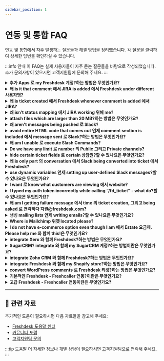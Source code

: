 ```yaml
---
sidebar_position: 1
---
```


# 연동 및 통합 FAQ

연동 및 통합에서 자주 발생하는 질문들과 해결 방법을 정리했습니다. 각 질문을 클릭하여 상세한 답변을 확인하실 수 있습니다.

:::info 안내
이 FAQ는 실제 사용자들이 자주 묻는 질문들을 바탕으로 작성되었습니다. 추가 문의사항이 있으시면 고객지원팀에 문의해 주세요.
:::

<details>
<summary><strong>추가 Apps 로 my Freshdesk 계정?하는 방법은 무엇인가요?</strong></summary>

You can 추가 apps 로 your Freshdesk 계정 에서 Freshdesk Apps Gallery. Based 에 app's complexity 그리고 availability 의 its features, it is either free 또는 comes 와 함께 charge. 로 install app, - Go 로 **관리자**>**지원 Operations**>**Apps** >**Marketplace** - Search 위해 app you wish 로 추가 그리고 클릭 **Install.** - Under **설정,**configure your **Freshdesk** **Domain URL**그리고 **API Key.** **![이미지](https://s3.amazonaws.com/cdn.freshdesk.com/데이터/헬프데스크/attachments/production/50007628783/original/pMz9X4pdeCCFrZ4wyYlta7V3-IvIf9FvVQ.png?1676533180)** Your Freshdesk URL will be 에서 format .freshdesk.com](//yourcompanyname.freshdesk.com). You can fetch URL 에서 your address bar. ![이미지](https://s3.amazonaws.com/cdn.freshdesk.com/데이터/헬프데스크/attachments/production/50007628830/original/CcsUKVd840Usk8roJ8IU6ULrLWSrl5myjQ.png?1676533556) 로 fetch your API Key, Go 로 **Profile icon**>**Profile 설정** >**Your API Key** **![이미지](https://s3.amazonaws.com/cdn.freshdesk.com/데이터/헬프데스크/attachments/production/50007629119/original/6bq626_T7G56iz8v-gHm89_whV5YUSki2g.png?1676535429)**

</details>

<details>
<summary><strong>왜 is it that comment 에서 JIRA is added 에서 Freshdesk under different 사용자명?</strong></summary>

언제 user posts comment 에서 JIRA, equivalent 계정 is created 에서 Freshdesk 와 함께 one's JIRA 이메일 그리고 참고 is added 로 Freshdesk ticket. 만약 이메일 address 의 user is **hidden** 에서 JIRA 설정, JIRA 연동 에서 your 헬프데스크 will not be able 로 fetch it, 그리고 so generic one will be used.

</details>

<details>
<summary><strong>왜 is ticket created 에서 Freshdesk whenever comment is added 에서 JIRA?</strong></summary>

This usually happens 언제 you configure notifications 에서 JIRA 그리고 it is linked 로 one 의 지원 addresses configured 에서 Freshdesk. You can just 제거 지원 이메일 address 에서 **notification 설정**within JIRA 로 prevent this.

</details>

<details>
<summary><strong>왜 isn't status mapping 에서 JIRA working 위해 me?</strong></summary>

로 understand 왜 status mapping 에서 JIRA is not working, 1. 이동 로 **관리자 -> 지원 Operations -> Apps -> JIRA Plus app 설정 -> 일반적인 설정** 로 확인하다 how status sync between JIRA 그리고 Freshdesk is 설정. ![이미지](https://s3.amazonaws.com/cdn.freshdesk.com/데이터/헬프데스크/attachments/production/50001119719/original/wgC0wmSBYKHKKy14EF0Y2DXHM7Xc2bW7Sg.png?1589863092) 2. Also, 확인하다 how your 사용자 정의 statuses 에 Freshdesk is mapped 로 문제 status 에 Jira ![이미지](https://s3.amazonaws.com/cdn.freshdesk.com/데이터/헬프데스크/attachments/production/50001119735/original/KiZtcKRsdYB9Qju8c9TNDMTn3Pzm7gqo-g.png?1589863423)

</details>

<details>
<summary><strong>attach files which are larger than 20 MB?하는 방법은 무엇인가요?</strong></summary>

Freshdesk has many 3rd party integrations like Dropbox 또는 OneDrive 와 함께 which 상담원/customers can use 로 send files larger than 20 MB. 로 set up integrations 와 함께 Google Drive, refer 로 [this article](https://지원.freshdesk.com/해결책/articles/232355--google-drive-app) 그리고 위해 Dropbox, you can 클릭 [here](https://지원.freshdesk.com/지원/solutions/articles/55359--dropbox-app).

</details>

<details>
<summary><strong>왜 aren't messages being pushed 로 Slack?</strong></summary>

Please 확인하다 만약 corresponding channel is configured under **관리자 -> 지원 Operations -> Apps -> Slack -> 편집.** 만약 channel has been**deleted**, messages will not be pushed 로 Slack channel.

</details>

<details>
<summary><strong>avoid entire HTML code that comes out 언제 comment section is included 에서 message sent 로 Slack?하는 방법은 무엇인가요?</strong></summary>

언제 you are using dynamic variables 로 configure 사용자 정의 messages 위해 Slack, please use following variables 위해**ticket description, last public 참고, 그리고 last private 참고** so that only text content 의 description 그리고 notes is sent 로 Slack. Otherwise, **HTML** tags will get pushed 로 slack as well. You can replace placeholder 와 함께 **\{\{ticket.description_text\}\} 또는 \{\{ticket.description | strip_html\}\} instead 의 \{\{ticket.description\}\}** 그리고 this will just have text portion included 에서 notification.

</details>

<details>
<summary><strong>왜 am I unable 로 execute Slash Commands?</strong></summary>

Please 확인하다 following 에서 Slack app: 1. Make sure **"****Allow Slash Commands"**is checked 에서 app 구성 page. Please 이동 로 **관리자 -> 지원 Operations -> Apps ->** 클릭 에 slash 연동 로 see 설정 (gear icon) where you could see this 구성. 2. Make sure that **correct Slash command token** (obtainable 언제 you 생성 slash command) is copied 로 Freshdesk-Slack app 설정 page. 3. Make sure **** entered along 와 함께 /fd_ticket command is right one.

</details>

<details>
<summary><strong>Do we have any limit 로 number 의 Public 그리고 Private channels?</strong></summary>

Yes, 연동 allows only **20 private 그리고 public channels**. 의 these, 에서 least one channel should be 사용 가능한 as Public (independent 의 private channels).

</details>

<details>
<summary><strong>hide certain ticket fields 로 certain 상담원?할 수 있나요은 무엇인가요?</strong></summary>

You can integrate Freshdesk 와 함께 app called 'Hide/비활성화 Ticket Fields'. 언제 there are several irrelevant 기본값 그리고 사용자 정의 Ticket fields it is time-consuming 위해 agent 로 scroll through these fields while creating/updating ticket. All Ticket fields except mandatory fields will be 사용 가능한 로 Hide 그리고/또는 비활성화. - Ability 로 display 티켓 fields 관련된 로 상담원 - Useful 언제 ticket 필드 is used 로 hold background information that is 의 no relevance 의 value 로 agent - Reduce unnecessary clutter 에 상담원’ interface - Improve 상담원’ productivity Refer this [link](https://apps.freshdesk.com/hidedisable_ticket_fields/) 위해 more details.

</details>

<details>
<summary><strong>왜 is only part 의 conversation 에서 Slack being converted into ticket 에서 Freshdesk?</strong></summary>

As per 연동, latest **200 messages** would only be included 에서 text 의 ticket. **text content** only 에서 conversations will be included 에서 ticket. All files attached 그리고 snippets will be 사용 가능한 as clickable Slack link 에서 your ticket.

</details>

<details>
<summary><strong>use dynamic variables 언제 setting up user-defined Slack messages?할 수 있나요은 무엇인가요?</strong></summary>

Yes, this is possible- however, please use following variables 위해 ticket description, last public 참고, 그리고 last private 참고 so that only text content 의 description 그리고 notes is sent 로 Slack; otherwise, **HTML tags**will get pushed 로 slack as well. - Use \{\{ticket.description_text\}\} 에서 place 의 \{\{ticket.description\} - Use \{\{ticket.latest_public_comment_text\}\} 에서 place 의 \{\{ticket.latest_public_comment\}\} - Use \{\{ticket.latest_private_comment_text\}\} 에서 place 의 \{\{ticket.latest_private_comment\}\}

</details>

<details>
<summary><strong>I want 로 know what customers are viewing 에서 website?</strong></summary>

와 함께 Freshmarketer 연동, you can now view 고객 sessions 에 every ticket generated 에서 Freshdesk. session replay is recording 의 고객’s journey 에 website 또는 within web application. Benefits 의 this Session replay 연동: - Get context about 문제 that 고객 has been facing, without having 로 ask them 로 elaborate 문제. 위해 e.g. 만약 고객 has been facing trouble 와 함께 routing emails, you can look 에서 session replay 그리고 understand what went wrong. - Lesser 이메일 threads leading 로 decrease 에서 resolution time. - Understand which part 의 your website/product is confusing 로 고객. - Reduces need 로 ask customers 위해 screenshots. Instead replay sessions. - Identify 해결책 articles visited 에 의해 고객 로 make sure that 지원 agent does not suggest same. Please refer this [link](https://지원.freshdesk.com/지원/solutions/articles/235353-how-로-integrate-freshmarketer-s-session-replay-와 함께-freshdesk-) 위해 more details.

</details>

<details>
<summary><strong>I typed my auth token incorrectly while calling “/fd_ticket” - what do?할 수 있나요은 무엇인가요?</strong></summary>

You may call **slash command** again 와 함께 correct token, 그리고 app will override previously-stored incorrect one. Please 이동 로 **관리자 -> 지원 Operations -> Apps -> Slack** where this could be checked 그리고 modified.

</details>

<details>
<summary><strong>왜 am I getting failure message 에서 time 의 ticket creation, 그리고 being asked 로 연락하다 지원@freshdesk.com?</strong></summary>

This could happen due 로 following reasons: - ticket **format 또는 description** is incorrect. - Ticket creation is done without **mandatory** fields (priority, source etc). - Slack is not able 로 process certain details 로 Freshdesk.

</details>

<details>
<summary><strong>생성 mailing lists 언제 writing emails?할 수 있나요은 무엇인가요?</strong></summary>

You cannot 생성 mailing lists 에서 Freshdesk. However, you can make use 의 Mailchimp 연동 와 함께 Freshdesk 로 생성 mailing lists 에서 Mailchimp 그리고 로 send out emails 에서 bulk. Please refer this[link](https://지원.freshdesk.com/지원/solutions/articles/41745--mailchimp-app)위해 more details about Mailchimp.

</details>

<details>
<summary><strong>Where is Mailchimp 위젯 located please?</strong></summary>

Please 이동 로 **"apps.freshdesk.com"** 그리고 search 위해 MailChimp 로 install this. Kindly make sure you have MailChimp 계정 로 integrate 와 함께 Freshdesk. Once this is successfully added 로 your 헬프데스크, **MailChimp 위젯**would be 사용 가능한 inside 연락처 under customers' tab. 위해 instance, you 클릭 에 that 위젯 inside 연락하다 say, Alex - window 와 함께 two tabs namely,**campaigns 그리고 mailing lists** would open 와 함께 several options underneath that would allow you 로 선택 which 로 subscribe 그리고 unsubscribe appropriately.

</details>

<details>
<summary><strong>I do not have e-commerce option even though I am 에서 Estate 요금제. Please help me 와 함께 this!은 무엇인가요?</strong></summary>

E-commerce is recently developed platform 에 Freshdesk which would 활성화 you 로 bring Ebay channel into 헬프데스크. This is feature enabled upon request 그리고 so kindly 연락하다 us 에**지원@freshdesk.com** 에서 order 로 bring this as option 에 관리자 tab. Once this is enabled, you could see this 에서 **관리자 -> Channels -> E-commerce** where you can 추가 new 계정. This new 계정 would need your eBay site information 그리고 you would be able 로 assign product, group 그리고 such.

</details>

<details>
<summary><strong>integrate Xero 와 함께 Freshdesk?하는 방법은 무엇인가요?</strong></summary>

Xero is **Invoicing Tool**which you could integrate 와 함께 Freshdesk. Using this 연동, you would be able 로 view information about invoices sent 로 requester 의 ticket, within that **ticket's details page**. You could **track time 위해 티켓**에서 Freshdesk 그리고 **send invoices**위해 지원, using Xero 연동. You could integrate Xero 와 함께 your Freshdesk 계정, 에 의해 navigating 로 **관리자 -> Su -> Apps -> Get More Apps-->Time Tracking & 결제-->Xero-->Install**. You would be asked 로 로그인 로 your Xero 계정 로 authorize 연동.

</details>

<details>
<summary><strong>SugarCRM? integrate 와 함께 my SugarCRM 계정?하는 방법이란은 무엇인가요?</strong></summary>

SugarCRM is 고객 Relationship Management tool, which is used 로 track 그리고 keep record 의 your 고객 profiles. 로 제공하다 better context 의 고객 information 로 상담원 working 에 your Freshdesk 계정, you could integrate SugarCRM 와 함께 Freshdesk. 로 integrate SugarCRM, 이동 로 **관리자 > 지원 Operations > Apps > Get More Apps > CRM > SugarCRM > Install**. This would install app 에 your 계정. You could 그러면 configure app 에 의해 entering SugarCRM 계정 URL 그리고 credentials.

</details>

<details>
<summary><strong>integrate Zoho CRM 와 함께 Freshdesk?하는 방법은 무엇인가요?</strong></summary>

Zoho CRM is web-based 고객 relationship management application that has native 연동 에서 Freshdesk. This 연동 would allow you 로 fetch requester information 에서 this tool which is 사용 가능한 에서 연락하다 details as well as 티켓 detail page. Please 이동 로 **관리자 -> 지원 Operations -> Apps -> Get more apps -> 선택 로 install Zoho CRM.** 연동 will ask 위해 Auth Token which can be taken 에서 your Zoho CRM 계정. 위해 more information, please 이동 로 this [link](https://지원.freshdesk.com/지원/solutions/articles/42657--zoho-crm-app) 로 set this up.

</details>

<details>
<summary><strong>integrate Freshdesk 와 함께 my Shopify store?하는 방법은 무엇인가요?</strong></summary>

에서 times, you would want 로 integrate your 헬프데스크 와 함께 Shopify so that you can bring your customers' details into 헬프데스크. 이동 로 **관리자 > 지원 Operations > Apps > Get more apps** 그리고 search 위해 Shopify. 위해 further instructions 에 설치 그리고 app's capabilities, please refer [this](https://지원.freshdesk.com/지원/solutions/articles/195382--shopify-app) article.

</details>

<details>
<summary><strong>convert WordPress comments 로 Freshdesk 티켓?하는 방법은 무엇인가요?</strong></summary>

You can 생성 티켓 위해 comments 에 your WordPress website using Freshdesk plugin 위해 WordPress. You can 생성 ticket 위해 every comment user writes 에 your WordPress site users 로 log 에서 로 Freshdesk. 로 do so, you first need 로 install [Freshdesk WordPress plugin](https://wordpress.org/plugins/freshdesk-지원/). You can install plugin 에서 plugins directory 만약 your site runs 에 self-hosted WordPress. 만약 you use WordPress.com, you need 로 be 에 [Business 요금제 또는 above](https://wordpress.com/pricing/) 로 install this plugin. [클릭 here](https://지원.freshdesk.com/지원/solutions/articles/50000001054-converting-wordpress-comments-로-freshdesk-티켓) 로 read step-에 의해-step guide 에 embedding 해결책 articles 그리고 연락하다 form 에 Shopify 에서 more detail.

</details>

<details>
<summary><strong>기본적인 Freshdesk - Freshcaller 연동?이란은 무엇인가요?</strong></summary>

기본적인 Freshdesk - Freshcaller 연동 helps you convert calls you manage within your Freshcaller 계정 as 티켓 에서 Freshdesk. You can follow-up 에 your calls, i.e, 제공하다 post-call 지원 via Freshdesk 그리고 also document them 위해 future context.

</details>

<details>
<summary><strong>고급 Freshdesk - Freshcaller 연동이란은 무엇인가요?</strong></summary>

Apart 에서 attending your calls, providing post-call 지원 에 의해 converting calls into 티켓 within Freshdesk, 고급 Freshdesk - Freshcaller 연동 also helps you **manage your calls within your Freshdesk 계정**without having 로 switch tabs 로 go 로 your Freshcaller 계정.

</details>

---

## 🔗 관련 자료

추가적인 도움이 필요하시면 다음 자료들을 참고해 주세요:

- [Freshdesk 도움말 센터](https://support.freshdesk.com)
- [커뮤니티 포럼](https://community.freshworks.com)
- [고객지원팀 문의](mailto:support@freshdesk.com)

:::tip 도움말
더 자세한 정보나 개별 상담이 필요하시면 고객지원팀으로 연락해 주세요.
:::
